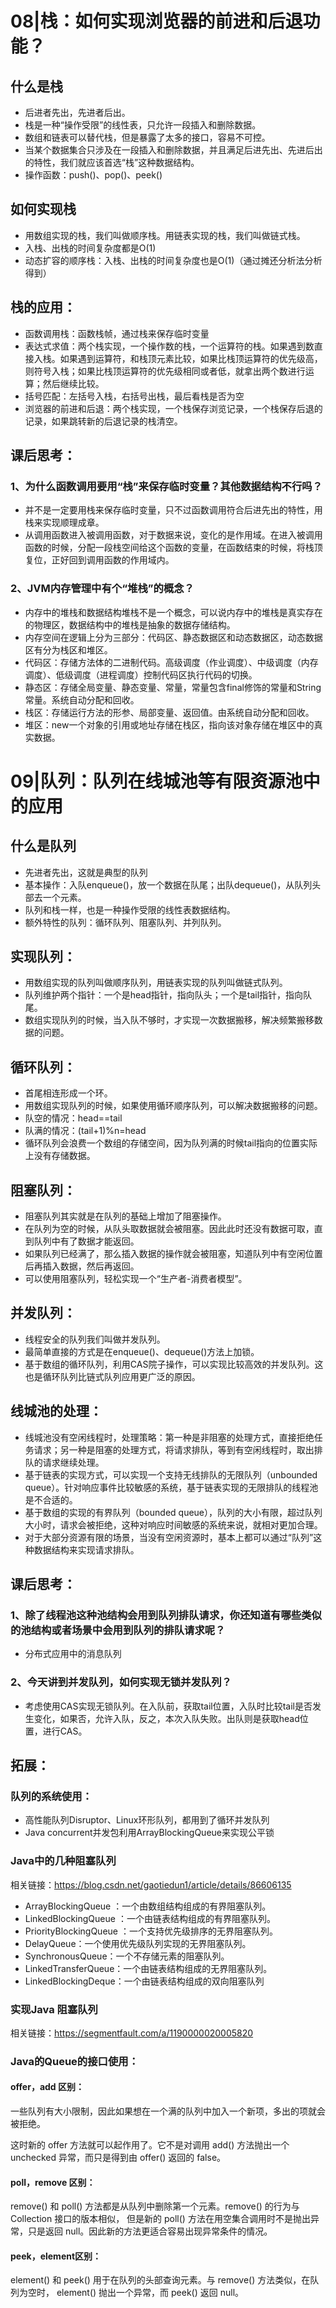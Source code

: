 # 08|栈：如何实现浏览器的前进和后退功能？

## 什么是栈

- 后进者先出，先进者后出。
- 栈是一种“操作受限”的线性表，只允许一段插入和删除数据。
- 数组和链表可以替代栈，但是暴露了太多的接口，容易不可控。
- 当某个数据集合只涉及在一段插入和删除数据，并且满足后进先出、先进后出的特性，我们就应该首选“栈”这种数据结构。
- 操作函数：push()、pop()、peek()

## 如何实现栈

- 用数组实现的栈，我们叫做顺序栈。用链表实现的栈，我们叫做链式栈。
- 入栈、出栈的时间复杂度都是O(1)
- 动态扩容的顺序栈：入栈、出栈的时间复杂度也是O(1)（通过摊还分析法分析得到）

## 栈的应用：

- 函数调用栈：函数栈帧，通过栈来保存临时变量
- 表达式求值：两个栈实现，一个操作数的栈，一个运算符的栈。如果遇到数直接入栈。如果遇到运算符，和栈顶元素比较，如果比栈顶运算符的优先级高，则符号入栈；如果比栈顶运算符的优先级相同或者低，就拿出两个数进行运算；然后继续比较。
- 括号匹配：左括号入栈，右括号出栈，最后看栈是否为空
- 浏览器的前进和后退：两个栈实现，一个栈保存浏览记录，一个栈保存后退的记录，如果跳转新的后退记录的栈清空。

## 课后思考：

### 1、为什么函数调用要用“栈”来保存临时变量？其他数据结构不行吗？

- 并不是一定要用栈来保存临时变量，只不过函数调用符合后进先出的特性，用栈来实现顺理成章。
- 从调用函数进入被调用函数，对于数据来说，变化的是作用域。在进入被调用函数的时候，分配一段栈空间给这个函数的变量，在函数结束的时候，将栈顶复位，正好回到调用函数的作用域内。

### 2、JVM内存管理中有个“堆栈”的概念？

- 内存中的堆栈和数据结构堆栈不是一个概念，可以说内存中的堆栈是真实存在的物理区，数据结构中的堆栈是抽象的数据存储结构。
- 内存空间在逻辑上分为三部分：代码区、静态数据区和动态数据区，动态数据区有分为栈区和堆区。
- 代码区：存储方法体的二进制代码。高级调度（作业调度）、中级调度（内存调度）、低级调度（进程调度）控制代码区执行代码的切换。
- 静态区：存储全局变量、静态变量、常量，常量包含final修饰的常量和String常量。系统自动分配和回收。
- 栈区：存储运行方法的形参、局部变量、返回值。由系统自动分配和回收。
- 堆区：new一个对象的引用或地址存储在栈区，指向该对象存储在堆区中的真实数据。



# 09|队列：队列在线城池等有限资源池中的应用

## 什么是队列

- 先进者先出，这就是典型的队列
- 基本操作：入队enqueue()，放一个数据在队尾；出队dequeue()，从队列头部去一个元素。
- 队列和栈一样，也是一种操作受限的线性表数据结构。
- 额外特性的队列：循环队列、阻塞队列、并列队列。

## 实现队列：

- 用数组实现的队列叫做顺序队列，用链表实现的队列叫做链式队列。
- 队列维护两个指针：一个是head指针，指向队头；一个是tail指针，指向队尾。
- 数组实现队列的时候，当入队不够时，才实现一次数据搬移，解决频繁搬移数据的问题。

## 循环队列：

- 首尾相连形成一个环。
- 用数组实现队列的时候，如果使用循环顺序队列，可以解决数据搬移的问题。
- 队空的情况：head==tail
- 队满的情况：(tail+1)%n=head
- 循环队列会浪费一个数组的存储空间，因为队列满的时候tail指向的位置实际上没有存储数据。

## 阻塞队列：

- 阻塞队列其实就是在队列的基础上增加了阻塞操作。
- 在队列为空的时候，从队头取数据就会被阻塞。因此此时还没有数据可取，直到队列中有了数据才能返回。
- 如果队列已经满了，那么插入数据的操作就会被阻塞，知道队列中有空闲位置后再插入数据，然后再返回。
- 可以使用阻塞队列，轻松实现一个“生产者-消费者模型”。

## 并发队列：

- 线程安全的队列我们叫做并发队列。
- 最简单直接的方式是在enqueue()、dequeue()方法上加锁。
- 基于数组的循环队列，利用CAS院子操作，可以实现比较高效的并发队列。这也是循环队列比链式队列应用更广泛的原因。

## 线城池的处理：

- 线城池没有空闲线程时，处理策略：第一种是非阻塞的处理方式，直接拒绝任务请求；另一种是阻塞的处理方式，将请求排队，等到有空闲线程时，取出排队的请求继续处理。
- 基于链表的实现方式，可以实现一个支持无线排队的无限队列（unbounded queue）。针对响应事件比较敏感的系统，基于链表实现的无限排队的线程池是不合适的。
- 基于数组的实现的有界队列（bounded queue），队列的大小有限，超过队列大小时，请求会被拒绝，这种对响应时间敏感的系统来说，就相对更加合理。
- 对于大部分资源有限的场景，当没有空闲资源时，基本上都可以通过“队列”这种数据结构来实现请求排队。

## 课后思考：

### 1、除了线程池这种池结构会用到队列排队请求，你还知道有哪些类似的池结构或者场景中会用到队列的排队请求呢？

- 分布式应用中的消息队列

### 2、今天讲到并发队列，如何实现无锁并发队列？

- 考虑使用CAS实现无锁队列。在入队前，获取tail位置，入队时比较tail是否发生变化，如果否，允许入队，反之，本次入队失败。出队则是获取head位置，进行CAS。

## 拓展：

### 队列的系统使用：

- 高性能队列Disruptor、Linux环形队列，都用到了循环并发队列
- Java concurrent并发包利用ArrayBlockingQueue来实现公平锁

### Java中的几种阻塞队列

相关链接：https://blog.csdn.net/gaotiedun1/article/details/86606135

- ArrayBlockingQueue ：一个由数组结构组成的有界阻塞队列。
- LinkedBlockingQueue ：一个由链表结构组成的有界阻塞队列。
- PriorityBlockingQueue ：一个支持优先级排序的无界阻塞队列。
- DelayQueue：一个使用优先级队列实现的无界阻塞队列。
- SynchronousQueue：一个不存储元素的阻塞队列。
- LinkedTransferQueue：一个由链表结构组成的无界阻塞队列。
- LinkedBlockingDeque：一个由链表结构组成的双向阻塞队列

### 实现Java 阻塞队列

相关链接：https://segmentfault.com/a/1190000020005820

### Java的Queue的接口使用：

#### offer，add 区别：

一些队列有大小限制，因此如果想在一个满的队列中加入一个新项，多出的项就会被拒绝。

这时新的 offer 方法就可以起作用了。它不是对调用 add() 方法抛出一个 unchecked 异常，而只是得到由 offer() 返回的 false。

#### poll，remove 区别：

remove() 和 poll() 方法都是从队列中删除第一个元素。remove() 的行为与 Collection 接口的版本相似， 但是新的 poll() 方法在用空集合调用时不是抛出异常，只是返回 null。因此新的方法更适合容易出现异常条件的情况。

#### peek，element区别：

element() 和 peek() 用于在队列的头部查询元素。与 remove() 方法类似，在队列为空时， element() 抛出一个异常，而 peek() 返回 null。
